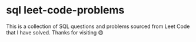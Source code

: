 # sql leet-code-problems

This is a collection of SQL questions and problems sourced from Leet Code that I have solved. 
Thanks for visiting :smile:

